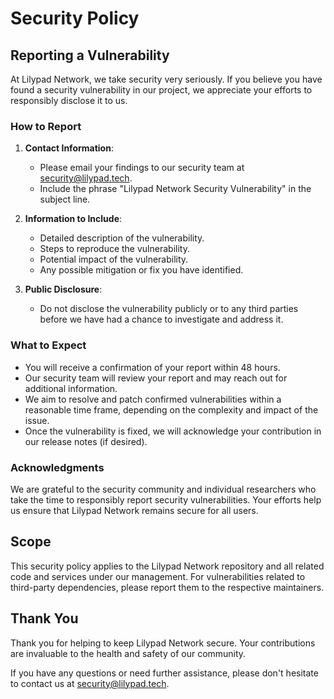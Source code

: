 # Security Policy

## Reporting a Vulnerability

At Lilypad Network, we take security very seriously. If you believe you have found a security vulnerability in our project, we appreciate your efforts to responsibly disclose it to us.

### How to Report

1. **Contact Information**:
   - Please email your findings to our security team at [security@lilypad.tech](mailto:security@lilypad.tech).
   - Include the phrase "Lilypad Network Security Vulnerability" in the subject line.

2. **Information to Include**:
   - Detailed description of the vulnerability.
   - Steps to reproduce the vulnerability.
   - Potential impact of the vulnerability.
   - Any possible mitigation or fix you have identified.

3. **Public Disclosure**:
   - Do not disclose the vulnerability publicly or to any third parties before we have had a chance to investigate and address it.

### What to Expect

- You will receive a confirmation of your report within 48 hours.
- Our security team will review your report and may reach out for additional information.
- We aim to resolve and patch confirmed vulnerabilities within a reasonable time frame, depending on the complexity and impact of the issue.
- Once the vulnerability is fixed, we will acknowledge your contribution in our release notes (if desired).

### Acknowledgments

We are grateful to the security community and individual researchers who take the time to responsibly report security vulnerabilities. Your efforts help us ensure that Lilypad Network remains secure for all users.

## Scope

This security policy applies to the Lilypad Network repository and all related code and services under our management. For vulnerabilities related to third-party dependencies, please report them to the respective maintainers.

## Thank You

Thank you for helping to keep Lilypad Network secure. Your contributions are invaluable to the health and safety of our community.

If you have any questions or need further assistance, please don't hesitate to contact us at [security@lilypad.tech](mailto:security@lilypad.tech).
